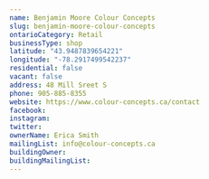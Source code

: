 ```yaml
---
name: Benjamin Moore Colour Concepts 
slug: benjamin-moore-colour-concepts
ontarioCategory: Retail
businessType: shop
latitude: "43.9487839654221"
longitude: "-78.2917499542237"
residential: false
vacant: false
address: 48 Mill Sreet S
phone: 905-885-8355
website: https://www.colour-concepts.ca/contact
facebook: 
instagram: 
twitter: 
ownerName: Erica Smith
mailingList: info@colour-concepts.ca
buildingOwner: 
buildingMailingList: 
---
```


